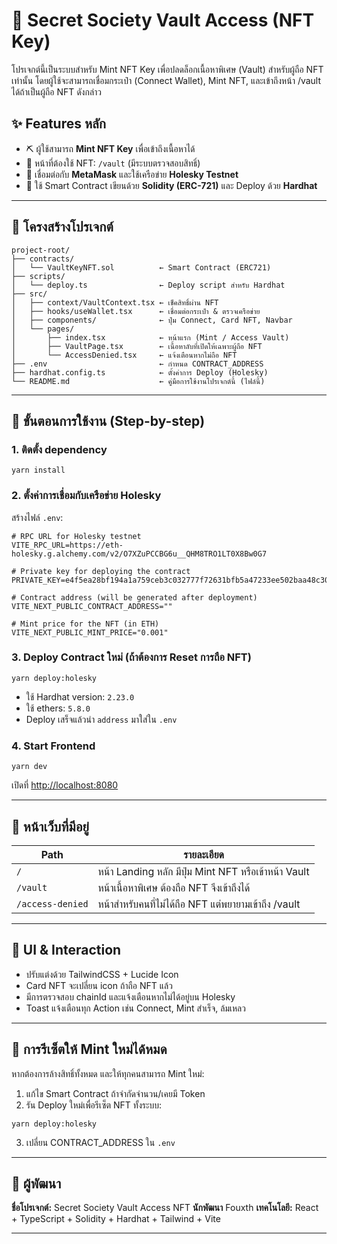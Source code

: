 # 🔐 Secret Society Vault Access (NFT Key)

โปรเจกต์นี้เป็นระบบสำหรับ Mint NFT Key เพื่อปลดล็อกเนื้อหาพิเศษ (Vault) สำหรับผู้ถือ NFT เท่านั้น โดยผู้ใช้จะสามารถเชื่อมกระเป๋า (Connect Wallet), Mint NFT, และเข้าถึงหน้า /vault ได้ถ้าเป็นผู้ถือ NFT ดังกล่าว

## ✨ Features หลัก
- ⛏️ ผู้ใช้สามารถ **Mint NFT Key** เพื่อเข้าถึงเนื้อหาได้
- 🔐 หน้าที่ต้องใช้ NFT: `/vault` (มีระบบตรวจสอบสิทธิ์)
- 🔌 เชื่อมต่อกับ **MetaMask** และใช้เครือข่าย **Holesky Testnet**
- 🚀 ใช้ Smart Contract เขียนด้วย **Solidity (ERC-721)** และ Deploy ด้วย **Hardhat**

---

## 📂 โครงสร้างโปรเจกต์

```
project-root/
├── contracts/
│   └── VaultKeyNFT.sol          ← Smart Contract (ERC721)
├── scripts/
│   └── deploy.ts                ← Deploy script สำหรับ Hardhat
├── src/
│   ├── context/VaultContext.tsx ← เช็คสิทธิ์ผ่าน NFT
│   ├── hooks/useWallet.tsx      ← เชื่อมต่อกระเป๋า & ตรวจเครือข่าย
│   ├── components/              ← ปุ่ม Connect, Card NFT, Navbar
│   └── pages/
│       ├── index.tsx            ← หน้าแรก (Mint / Access Vault)
│       ├── VaultPage.tsx        ← เนื้อหาลับที่เปิดให้เฉพาะผู้ถือ NFT
│       └── AccessDenied.tsx     ← แจ้งเตือนหากไม่ถือ NFT
├── .env                         ← กำหนด CONTRACT_ADDRESS
├── hardhat.config.ts            ← ตั้งค่าการ Deploy (Holesky)
└── README.md                    ← คู่มือการใช้งานโปรเจกต์นี้ (ไฟล์นี้)
```

---

## 📆 ขั้นตอนการใช้งาน (Step-by-step)

### 1. ติดตั้ง dependency
```Terminal
yarn install
```

### 2. ตั้งค่าการเชื่อมกับเครือข่าย Holesky
สร้างไฟล์ `.env`:
```env
# RPC URL for Holesky testnet
VITE_RPC_URL=https://eth-holesky.g.alchemy.com/v2/O7XZuPCCBG6u__QHM8TRO1LT0X8Bw0G7

# Private key for deploying the contract
PRIVATE_KEY=e4f5ea28bf194a1a759ceb3c032777f72631bfb5a47233ee502baa48c301f1ea

# Contract address (will be generated after deployment)
VITE_NEXT_PUBLIC_CONTRACT_ADDRESS=""

# Mint price for the NFT (in ETH)
VITE_NEXT_PUBLIC_MINT_PRICE="0.001"
```

### 3. Deploy Contract ใหม่ (ถ้าต้องการ Reset การถือ NFT)
```Terminal
yarn deploy:holesky
```
- ใช้ Hardhat version: `2.23.0`
- ใช้ ethers: `5.8.0`
- Deploy เสร็จแล้วนำ `address` มาใส่ใน `.env`

### 4. Start Frontend
```Terminal
yarn dev
```
เปิดที่ [http://localhost:8080](http://localhost:8080)

---

## 📄 หน้าเว็บที่มีอยู่

| Path | รายละเอียด |
|------|-------------|
| `/` | หน้า Landing หลัก มีปุ่ม Mint NFT หรือเข้าหน้า Vault |
| `/vault` | หน้าเนื้อหาพิเศษ ต้องถือ NFT จึงเข้าถึงได้ |
| `/access-denied` | หน้าสำหรับคนที่ไม่ได้ถือ NFT แต่พยายามเข้าถึง /vault |

---

## 🎨 UI & Interaction
- ปรับแต่งด้วย TailwindCSS + Lucide Icon
- Card NFT จะเปลี่ยน icon ถ้าถือ NFT แล้ว
- มีการตรวจสอบ chainId และแจ้งเตือนหากไม่ได้อยู่บน Holesky
- Toast แจ้งเตือนทุก Action เช่น Connect, Mint สำเร็จ, ล้มเหลว

---

## 🚧 การรีเซ็ตให้ Mint ใหม่ได้หมด
หากต้องการล้างสิทธิ์ทั้งหมด และให้ทุกคนสามารถ Mint ใหม่:
1. แก้ไข Smart Contract ถ้าจำกัดจำนวน/เคยมี Token
2. รัน Deploy ใหม่เพื่อรีเซ็ต NFT ทั้งระบบ:
```Terminal
yarn deploy:holesky
```
3. เปลี่ยน CONTRACT_ADDRESS ใน `.env`

---

## 💼 ผู้พัฒนา
**ชื่อโปรเจกต์:** Secret Society Vault Access NFT
**นักพัฒนา** Fouxth
**เทคโนโลยี:** React + TypeScript + Solidity + Hardhat + Tailwind + Vite

---

